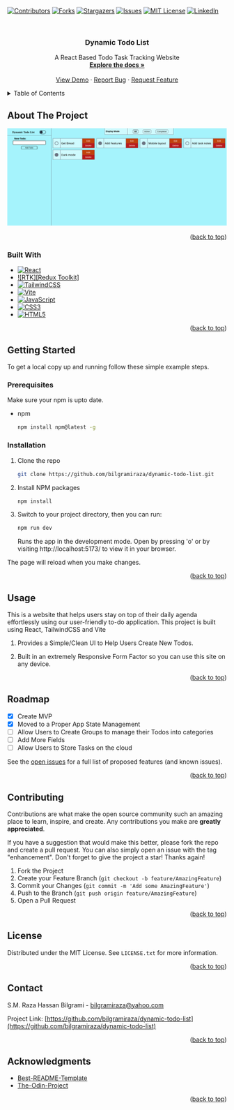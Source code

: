 <a name="readme-top"></a>
[![Contributors][contributors-shield]][contributors-url]
[![Forks][forks-shield]][forks-url]
[![Stargazers][stars-shield]][stars-url]
[![Issues][issues-shield]][issues-url]
[![MIT License][license-shield]][license-url]
[![LinkedIn][linkedin-shield]][linkedin-url]



<!-- PROJECT LOGO -->
<br />
<div align="center">

<h3 align="center">Dynamic Todo List</h3>

  <p align="center">
    A React Based Todo Task Tracking Website
    <br />
    <a href="https://github.com/bilgramiraza/dynamic-todo-list"><strong>Explore the docs »</strong></a>
    <br />
    <br />
    <a href="https://dynamic-todolist.netlify.app" target="_blank">View Demo</a>
    ·
    <a href="https://github.com/bilgramiraza/dynamic-todo-list/issues">Report Bug</a>
    ·
    <a href="https://github.com/bilgramiraza/dynamic-todo-list/issues">Request Feature</a>
  </p>
</div>



<!-- TABLE OF CONTENTS -->
<details>
  <summary>Table of Contents</summary>
  <ol>
    <li>
      <a href="#about-the-project">About The Project</a>
      <ul>
        <li><a href="#built-with">Built With</a></li>
      </ul>
    </li>
    <li>
      <a href="#getting-started">Getting Started</a>
      <ul>
        <li><a href="#prerequisites">Prerequisites</a></li>
        <li><a href="#installation">Installation</a></li>
      </ul>
    </li>
    <li><a href="#usage">Usage</a></li>
    <li><a href="#roadmap">Roadmap</a></li>
    <li><a href="#contributing">Contributing</a></li>
    <li><a href="#license">License</a></li>
    <li><a href="#contact">Contact</a></li>
    <li><a href="#acknowledgments">Acknowledgments</a></li>
  </ol>
</details>



<!-- ABOUT THE PROJECT -->
## About The Project

[![Dynamic Todo List Screen Shot][product-screenshot]](https://github.com/bilgramiraza/dynamic-todo-list)

<p align="right">(<a href="#readme-top">back to top</a>)</p>



### Built With

* [![React][React.js]][React-url]
* [![RTK][Redux Toolkit]][RTK-url]
* [![TailwindCSS][TailwindCSS]][TailwindCSS-url]
* [![Vite][Vite]][Vite-url]
* [![JavaScript][JavaScript]][JavaScript-url]
* [![CSS3][CSS3]][CSS3-url]
* [![HTML5][HTML5]][HTML5-url]

<p align="right">(<a href="#readme-top">back to top</a>)</p>



<!-- GETTING STARTED -->
## Getting Started

To get a local copy up and running follow these simple example steps.

### Prerequisites

Make sure your npm is upto date.
* npm
  ```sh
  npm install npm@latest -g
  ```

### Installation

1. Clone the repo
   ```sh
   git clone https://github.com/bilgramiraza/dynamic-todo-list.git
   ```
2. Install NPM packages
   ```sh
   npm install
   ```
3. Switch to your project directory, then you can run:
   ```sh
   npm run dev
   ```
   Runs the app in the development mode. Open by pressing 'o' or by visiting http://localhost:5173/ to view it in your browser.

  The page will reload when you make changes.

<p align="right">(<a href="#readme-top">back to top</a>)</p>



<!-- USAGE EXAMPLES -->
## Usage

This is a website that helps users stay on top of their daily agenda effortlessly using our user-friendly to-do application. This project is built using React, TailwindCSS and Vite 

1.  Provides a Simple/Clean UI to Help Users Create New Todos.

2.  Built in an extremely Responsive Form Factor so you can use this site on any device.

<p align="right">(<a href="#readme-top">back to top</a>)</p>



<!-- ROADMAP -->
## Roadmap

- [x] Create MVP
- [x] Moved to a Proper App State Management 
- [ ] Allow Users to Create Groups to manage their Todos into categories
- [ ] Add More Fields
- [ ] Allow Users to Store Tasks on the cloud

See the [open issues](https://github.com/bilgramiraza/dynamic-todo-list/issues) for a full list of proposed features (and known issues).

<p align="right">(<a href="#readme-top">back to top</a>)</p>



<!-- CONTRIBUTING -->
## Contributing

Contributions are what make the open source community such an amazing place to learn, inspire, and create. Any contributions you make are **greatly appreciated**.

If you have a suggestion that would make this better, please fork the repo and create a pull request. You can also simply open an issue with the tag "enhancement".
Don't forget to give the project a star! Thanks again!

1. Fork the Project
2. Create your Feature Branch (`git checkout -b feature/AmazingFeature`)
3. Commit your Changes (`git commit -m 'Add some AmazingFeature'`)
4. Push to the Branch (`git push origin feature/AmazingFeature`)
5. Open a Pull Request

<p align="right">(<a href="#readme-top">back to top</a>)</p>



<!-- LICENSE -->
## License

Distributed under the MIT License. See `LICENSE.txt` for more information.

<p align="right">(<a href="#readme-top">back to top</a>)</p>



<!-- CONTACT -->
## Contact

S.M. Raza Hassan Bilgrami - bilgramiraza@yahoo.com

Project Link: [https://github.com/bilgramiraza/dynamic-todo-list](https://github.com/bilgramiraza/dynamic-todo-list)

<p align="right">(<a href="#readme-top">back to top</a>)</p>



<!-- ACKNOWLEDGMENTS -->
## Acknowledgments

* [Best-README-Template](https://github.com/othneildrew/Best-README-Template)
* [The-Odin-Project](https://www.theodinproject.com/)

<p align="right">(<a href="#readme-top">back to top</a>)</p>



<!-- MARKDOWN LINKS & IMAGES -->
<!-- https://www.markdownguide.org/basic-syntax/#reference-style-links -->
[contributors-shield]: https://img.shields.io/github/contributors/bilgramiraza/dynamic-todo-list.svg?style=for-the-badge
[contributors-url]: https://github.com/bilgramiraza/dynamic-todo-list/graphs/contributors
[forks-shield]: https://img.shields.io/github/forks/bilgramiraza/dynamic-todo-list.svg?style=for-the-badge
[forks-url]: https://github.com/bilgramiraza/dynamic-todo-list/network/members
[stars-shield]: https://img.shields.io/github/stars/bilgramiraza/dynamic-todo-list.svg?style=for-the-badge
[stars-url]: https://github.com/bilgramiraza/dynamic-todo-list/stargazers
[issues-shield]: https://img.shields.io/github/issues/bilgramiraza/dynamic-todo-list.svg?style=for-the-badge
[issues-url]: https://github.com/bilgramiraza/dynamic-todo-list/issues
[license-shield]: https://img.shields.io/github/license/bilgramiraza/dynamic-todo-list.svg?style=for-the-badge
[license-url]: https://github.com/bilgramiraza/dynamic-todo-list/blob/main/LICENSE.txt
[linkedin-shield]: https://img.shields.io/badge/-LinkedIn-black.svg?style=for-the-badge&logo=linkedin&colorB=555
[linkedin-url]: https://linkedin.com/in/smrazahassan
[product-screenshot]: images/screenshot1.png
[React.js]: https://img.shields.io/badge/React-20232A?style=for-the-badge&logo=react&logoColor=61DAFB
[React-url]: https://reactjs.org/
[RTK]: https://img.shields.io/badge/redux-%23593d88.svg?style=for-the-badge&logo=redux&logoColor=white
[RTK-url]: https://redux-toolkit.js.org
[Vite]: https://img.shields.io/badge/vite-%23646CFF.svg?style=for-the-badge&logo=vite&logoColor=white
[Vite-url]: https://vitejs.dev/
[TailwindCSS]: https://img.shields.io/badge/tailwindcss-%2338B2AC.svg?style=for-the-badge&logo=tailwind-css&logoColor=white
[TailwindCSS-url]: https://tailwindcss.com 
[JavaScript]: https://img.shields.io/badge/javascript-%23323330.svg?style=for-the-badge&logo=javascript&logoColor=%23F7DF1E 
[JavaScript-url]: https://www.ecma-international.org/publications-and-standards/standards/ecma-262/ 
[HTML5]: https://img.shields.io/badge/html5-%23E34F26.svg?style=for-the-badge&logo=html5&logoColor=white 
[HTML5-url]: https://html.spec.whatwg.org/multipage/
[CSS3]: https://img.shields.io/badge/css3-%231572B6.svg?style=for-the-badge&logo=css3&logoColor=white
[CSS3-url]: https://www.w3.org/Style/CSS/current-work.en.html
